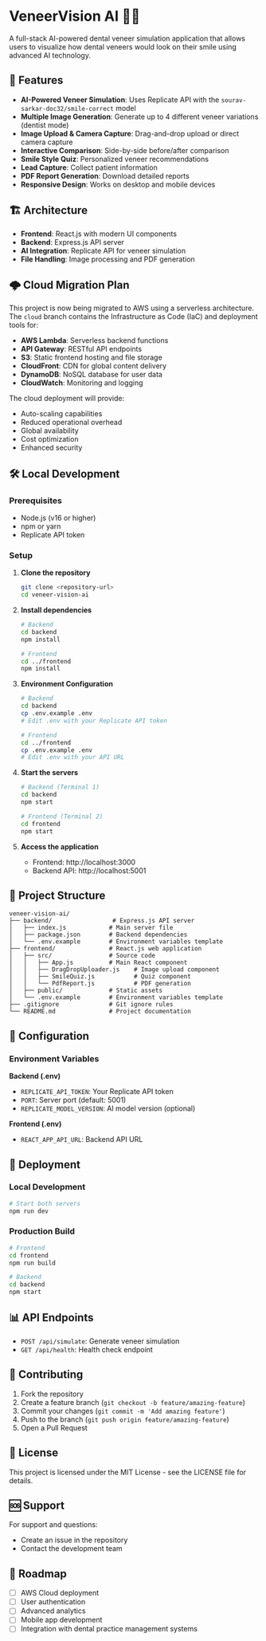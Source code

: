 # VeneerVision AI 🦷✨

A full-stack AI-powered dental veneer simulation application that allows users to visualize how dental veneers would look on their smile using advanced AI technology.

## 🚀 Features

- **AI-Powered Veneer Simulation**: Uses Replicate API with the `sourav-sarkar-doc32/smile-correct` model
- **Multiple Image Generation**: Generate up to 4 different veneer variations (dentist mode)
- **Image Upload & Camera Capture**: Drag-and-drop upload or direct camera capture
- **Interactive Comparison**: Side-by-side before/after comparison
- **Smile Style Quiz**: Personalized veneer recommendations
- **Lead Capture**: Collect patient information
- **PDF Report Generation**: Download detailed reports
- **Responsive Design**: Works on desktop and mobile devices

## 🏗️ Architecture

- **Frontend**: React.js with modern UI components
- **Backend**: Express.js API server
- **AI Integration**: Replicate API for veneer simulation
- **File Handling**: Image processing and PDF generation

## 🌩 Cloud Migration Plan

This project is now being migrated to AWS using a serverless architecture. The `cloud` branch contains the Infrastructure as Code (IaC) and deployment tools for:

- **AWS Lambda**: Serverless backend functions
- **API Gateway**: RESTful API endpoints
- **S3**: Static frontend hosting and file storage
- **CloudFront**: CDN for global content delivery
- **DynamoDB**: NoSQL database for user data
- **CloudWatch**: Monitoring and logging

The cloud deployment will provide:
- Auto-scaling capabilities
- Reduced operational overhead
- Global availability
- Cost optimization
- Enhanced security

## 🛠️ Local Development

### Prerequisites

- Node.js (v16 or higher)
- npm or yarn
- Replicate API token

### Setup

1. **Clone the repository**
   ```bash
   git clone <repository-url>
   cd veneer-vision-ai
   ```

2. **Install dependencies**
   ```bash
   # Backend
   cd backend
   npm install
   
   # Frontend
   cd ../frontend
   npm install
   ```

3. **Environment Configuration**
   ```bash
   # Backend
   cd backend
   cp .env.example .env
   # Edit .env with your Replicate API token
   
   # Frontend
   cd ../frontend
   cp .env.example .env
   # Edit .env with your API URL
   ```

4. **Start the servers**
   ```bash
   # Backend (Terminal 1)
   cd backend
   npm start
   
   # Frontend (Terminal 2)
   cd frontend
   npm start
   ```

5. **Access the application**
   - Frontend: http://localhost:3000
   - Backend API: http://localhost:5001

## 📁 Project Structure

```
veneer-vision-ai/
├── backend/                 # Express.js API server
│   ├── index.js            # Main server file
│   ├── package.json        # Backend dependencies
│   └── .env.example        # Environment variables template
├── frontend/               # React.js web application
│   ├── src/                # Source code
│   │   ├── App.js          # Main React component
│   │   ├── DragDropUploader.js    # Image upload component
│   │   ├── SmileQuiz.js           # Quiz component
│   │   └── PdfReport.js           # PDF generation
│   ├── public/             # Static assets
│   └── .env.example        # Environment variables template
├── .gitignore              # Git ignore rules
└── README.md               # Project documentation
```

## 🔧 Configuration

### Environment Variables

**Backend (.env)**
- `REPLICATE_API_TOKEN`: Your Replicate API token
- `PORT`: Server port (default: 5001)
- `REPLICATE_MODEL_VERSION`: AI model version (optional)

**Frontend (.env)**
- `REACT_APP_API_URL`: Backend API URL

## 🚀 Deployment

### Local Development
```bash
# Start both servers
npm run dev
```

### Production Build
```bash
# Frontend
cd frontend
npm run build

# Backend
cd backend
npm start
```

## 📊 API Endpoints

- `POST /api/simulate`: Generate veneer simulation
- `GET /api/health`: Health check endpoint

## 🤝 Contributing

1. Fork the repository
2. Create a feature branch (`git checkout -b feature/amazing-feature`)
3. Commit your changes (`git commit -m 'Add amazing feature'`)
4. Push to the branch (`git push origin feature/amazing-feature`)
5. Open a Pull Request

## 📄 License

This project is licensed under the MIT License - see the LICENSE file for details.

## 🆘 Support

For support and questions:
- Create an issue in the repository
- Contact the development team

## 🔮 Roadmap

- [ ] AWS Cloud deployment
- [ ] User authentication
- [ ] Advanced analytics
- [ ] Mobile app development
- [ ] Integration with dental practice management systems 